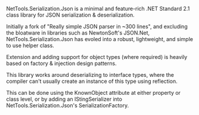 NetTools.Serialization.Json is a minimal and feature-rich .NET Standard 2.1 class library for JSON serialization & deserialization.

Initially a fork of "Really simple JSON parser in ~300 lines", and excluding the bloatware in libraries such as NewtonSoft's JSON.Net, NetTools.Serialization.Json has evoled into a robust, lightweight, and simple to use helper class.

Extension and adding support for object types (where required) is heavily based on factory & injection design patterns.

This library works around deserializing to interface types, where the compiler can't usually create an instance of this type using reflection.

This can be done using the KnownObject attribute at either property or class level, or by adding an IStingSerializer into NetTools.Serialization.Json's SerializationFactory.
